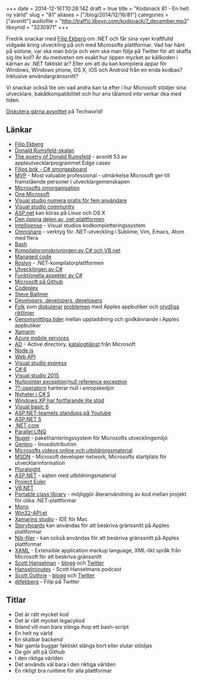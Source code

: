 +++
date = 2014-12-16T10:26:14Z
draft = true
title = "Kodsnack 81 - En helt ny värld"
slug = "81"
aliases = ["/blog/2014/12/16/81"]
categories = ["avsnitt"]
audiofile = "http://traffic.libsyn.com/kodsnack/7_december.mp3"
libsynid = "3230971"
+++

Fredrik snackar med [Filip Ekberg](http://blog.filipekberg.se) om .NET och får sina vyer kraftfulld vidgade kring utveckling på och med Microsofts plattformar. Vad har hänt på sistone, var ska man börja och vem ska man följa på Twitter för att skaffa sig lite koll? Är du medveten om exakt hur öppen mycket av källkoden i kärnan av .NET faktiskt är? Eller om att du kan kompilera appar för Windows, Windows phone, OS X, iOS och Android från en enda kodbas? Inklusive användargränssnitt?

Vi snackar också lite om vad andra kan ta efter i hur Microsoft stödjer sina utvecklare, bakåtkompatibilitet och hur ens tålamod inte verkar öka med tiden.

[Diskutera gärna avsnittet](http://techworld.idg.se/2.2524/1.601386/) på Techworld!

## Länkar ##
* [Filip Ekberg](http://blog.filipekberg.se)
* [Donald Rumsfeld-skalan](http://en.wikiquote.org/wiki/Donald_Rumsfeld)
* [The poetry of Donald Rumsfeld](http://edgecasesshow.com/053-the-poetry-of-donald-rumsfeld.html) - avsnitt 53 av appleutvecklarprogrammet Edge cases
* [Filips bok - C# smorgasboard](http://blog.filipekberg.se/my-book/)
* [MVP](http://mvp.microsoft.com/en-us/overview.aspx) - Most valuable professional - utmärkelse Microsoft ger till framstående personer i utvecklargemenskapen
* [Microsofts omorganisation](http://www.theverge.com/2013/7/11/4486730/microsoft-reorganization-2013-ballmer-one-microsoft)
* [One Microsoft](http://news.microsoft.com/2013/07/11/one-microsoft-company-realigns-to-enable-innovation-at-greater-speed-efficiency/)
* [Visual studio numera gratis för fem användare](http://www.visualstudio.com/en-us/visual-studio-online-pricing-vs.aspx)
* [Visual studio community](http://www.visualstudio.com/sv-se/products/visual-studio-community-vs)
* [ASP.net](https://github.com/aspnet/home) kan köras på Linux och OS X
* [Den öppna delen av .net-plattformen](http://blogs.msdn.com/b/dotnet/archive/2014/11/12/net-core-is-open-source.aspx)
* [Intellisense](http://en.wikipedia.org/wiki/Intelligent_code_completion) - Visual studios kodkompletteringssystem
* [Omnisharp](http://www.omnisharp.net) - verktyg för .NET-utveckling i Sublime, Vim, Emacs, Atom med flera
* [Bash](http://en.wikipedia.org/wiki/Bash_%28Unix_shell%29)
* [Kompilatoromskrivningen av C# och VB.net](http://neildanson.wordpress.com/2012/12/24/the-roslyn-incident/)
* [Managed code](http://en.wikipedia.org/wiki/Managed_code)
* [Roslyn](https://roslyn.codeplex.com/SourceControl/latest) - .NET-kompilatorplattformen
* [Utvecklingen av C#](http://www.kunal-chowdhury.com/2012/07/evolution-of-c-10-50-what-are-new.html)
* [Funktionella aspekter av C#](http://www.codeproject.com/Articles/375166/Functional-programming-in-Csharp)
* [Microsoft på Github](https://github.com/Microsoft)
* [Codeplex](http://www.codeplex.com)
* [Steve Ballmer](http://en.wikipedia.org/wiki/Steve_Ballmer)
* [Developers, developers, developers](https://www.youtube.com/watch?v=8To-6VIJZRE)
* [Folk](http://www.macstories.net/ios/goodbye-drafts-widget-for-now/) som [diskuterar](http://oleb.net/blog/2014/12/apple-out-of-touch/) [problemen](http://www.joecieplinski.com/blog/2014/12/09/regarding-the-latest-app-store-rejections/) med Apples appbutiker och [otydliga](http://www.marco.org/2014/12/09/get-the-word-out) [riktlinjer](http://www.panic.com/blog/transmit-ios-1-1-1/)
* [Genomsnittliga tider](http://appreviewtimes.com) mellan uppladdning och godkännande i Apples appbutiker
* [Xamarin](https://xamarin.com)
* [Azure mobile services](http://azure.microsoft.com/en-us/services/mobile-services/)
* [AD](http://en.wikipedia.org/wiki/Active_Directory) - Active directory, [katalogtjänst](http://en.wikipedia.org/wiki/Directory_service) från Microsoft
* [Node.js](http://nodejs.org)
* [Web API](http://www.asp.net/web-api)
* [Visual studio express](http://www.visualstudio.com/en-us/products/visual-studio-express-vs.aspx)
* [C# 6](http://channel9.msdn.com/Events/Visual-Studio/Connect-event-2014/116)
* [Visual studio 2015](http://www.visualstudio.com/en-us/downloads/visual-studio-2015-downloads-vs.aspx)
* [Nullpointer exception](http://www.cs.man.ac.uk/~johns/npe.html)/[null reference exception](http://stackoverflow.com/questions/4660142/what-is-a-nullreferenceexception-and-how-do-i-fix-it)
* [??-operatorn](http://msdn.microsoft.com/en-us/library/ms173224.aspx) hanterar null i anropskedjor
* [Nyheter i C# 5](http://blogs.msdn.com/b/mvpawardprogram/archive/2012/03/26/introduction-of-new-features-in-c-5-0.aspx)
* [Windows XP har fortfarande lite stöd](http://www.forbes.com/sites/gordonkelly/2014/05/27/simple-hack-gives-windows-xp-users-5-more-years-of-support/)
* [Visual basic 6](http://msdn.microsoft.com/en-us/vstudio/ms788229.aspx)
* [ASP.NET-teamets standups på Youtube](https://www.youtube.com/results?search_query=asp.net+community+standup)
* [ASP.NET 5](http://www.asp.net/vnext/overview/aspnet-vnext/aspnet-5-overview)
* [.NET core](http://blogs.msdn.com/b/dotnet/archive/2014/12/04/introducing-net-core.aspx)
* [Parallel LINQ](http://en.wikipedia.org/wiki/Parallel_Extensions#PLINQ)
* [Nuget](http://en.wikipedia.org/wiki/NuGet) - pakethanteringssystem för Microsofts utvecklingsmiljö
* [Gentoo](http://en.wikipedia.org/wiki/Gentoo_Linux) - linuxdistribution
* [Microsofts videos online och utbildningsmaterial](http://www.microsoftvirtualacademy.com/)
* [MSDN](http://msdn.microsoft.com) - Microsoft developer network, Microsofts startplats för utvecklarinformation
* [Pluralsight](http://www.pluralsight.com)
* [ASP.NET](http://www.asp.net/get-started) - sajten med utbildningsmaterial
* [Project Euler](https://projecteuler.net)
* [VB.NET](http://en.wikipedia.org/wiki/Visual_Basic_.NET)
* [Portable class library](http://msdn.microsoft.com/en-us/library/vstudio/gg597391.aspx) - möjliggör återanvändning av kod mellan projekt för olika .NET-plattformar
* [Mono](http://en.wikipedia.org/wiki/Mono_%28software%29)
* [Win32-API:et](http://en.wikipedia.org/wiki/Windows_API)
* [Xamarins studio](http://xamarin.com/studio) - IDE för Mac
* [Storyboards](https://developer.apple.com/library/ios/documentation/General/Conceptual/Devpedia-CocoaApp/Storyboard.html) kan användas för att beskriva gränssnitt på Apples plattformar
* [Nib-filer](https://developer.apple.com/library/ios/documentation/General/Conceptual/DevPedia-CocoaCore/NibFile.html) - kan också användas för att beskriva gränssnitt på Apples plattformar
* [XAML](http://msdn.microsoft.com/en-us/library/cc295302.aspx) - Extensible application markup language, XML-likt språk från Microsoft för att beskriva gränssnitt
* [Scott Hanselman](http://www.hanselman.com) - [blogg](http://www.hanselman.com/blog/) och [Twitter](https://twitter.com/shanselman)
* [Hanselminutes](http://hanselminutes.com) - Scott Hanselmans podcast
* [Scott Guthrie](http://en.wikipedia.org/wiki/Scott_Guthrie) - [blogg](http://weblogs.asp.net/scottgu) och [Twitter](https://twitter.com/scottgu)
* [@fekberg](https://twitter.com/fekberg) - Filip på Twitter

## Titlar ##
* Det är rätt mycket kod
* Det är rätt mycket legacykod
* Ibland vill man bara slänga ihop ett bash-script
* En helt ny värld
* En skalbar backend
* När gamla buggar faktiskt slängs bort eller slutar stödjas
* De gör allt på Github
* I den riktiga världen
* Det används väl bara i den riktiga världen
* En riktigt bra runtime för alla plattformar